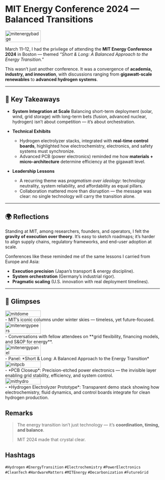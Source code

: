 # MIT Energy Conference 2024 — Balanced Transitions

<div style="display:flex;flex-wrap:wrap;gap:10px">
  <img src="/alvin-site/JPG_VID/PXL_20240311_125821047.jpg?v=3" alt="mitenergybadge" width="48%">
</div>

March 11–12, I had the privilege of attending the **MIT Energy Conference 2024** in Boston — themed *“Short & Long: A Balanced Approach to the Energy Transition.”*

This wasn’t just another conference. It was a convergence of **academia, industry, and innovation**, with discussions ranging from **gigawatt-scale renewables** to **advanced hydrogen systems**.

---

## 🔑 Key Takeaways

* **System Integration at Scale**
  Balancing short-term deployment (solar, wind, grid storage) with long-term bets (fusion, advanced nuclear, hydrogen) isn’t about competition — it’s about orchestration.

* **Technical Exhibits**

  * Hydrogen electrolyzer stacks, integrated with **real-time control boards**, highlighted how electrochemistry, electronics, and safety systems must synchronize.
  * Advanced PCB (power electronics) reminded me how **materials + micro-architecture** determine efficiency at the gigawatt level.

* **Leadership Lessons**

  * A recurring theme was *pragmatism over ideology*: technology neutrality, system reliability, and affordability as equal pillars.
  * Collaboration mattered more than disruption — the message was clear: no single technology will carry the transition alone.

---

## 🌍 Reflections

Standing at MIT, among researchers, founders, and operators, I felt the **gravity of execution over theory**.
It’s easy to sketch roadmaps; it’s harder to align supply chains, regulatory frameworks, and end-user adoption at scale.

Conferences like these reminded me of the same lessons I carried from Europe and Asia:

* **Execution precision** (Japan’s transport & energy discipline).
* **System orchestration** (Germany’s industrial rigor).
* **Pragmatic scaling** (U.S. innovation with real deployment timelines).

---

## 📸 Glimpses  

<div style="display:flex;flex-wrap:wrap;gap:10px">
  <img src="/alvin-site/JPG_VID/PXL_20240312_012824786.NIGHT.jpg?v=3" alt="mitdome" width="48%">
</div>
- MIT’s iconic columns under winter skies — timeless, yet future-focused.  

<div style="display:flex;flex-wrap:wrap;gap:10px">
  <img src="/alvin-site/JPG_VID/PXL_20240312_195247114.jpg?v=3" alt="mitenergypeers" width="48%">
</div>
- Conversations with fellow attendees on **grid flexibility, financing models, and S&OP for energy**.  

<div style="display:flex;flex-wrap:wrap;gap:10px">
  <img src="/alvin-site/JPG_VID/PXL_20240312_140700265.jpg?v=3" alt="mitenergypanel" width="48%">
</div>
- Panel: *Short & Long: A Balanced Approach to the Energy Transition*  

<div style="display:flex;flex-wrap:wrap;gap:10px">
  <img src="/alvin-site/JPG_VID/PXL_20240311_184220243.jpg?v=3" alt="mitpcb" width="48%">
</div>
- *PCB Closeup*:
  Precision-etched power electronics — the invisible layer enabling grid stability, efficiency, and system control.  

<div style="display:flex;flex-wrap:wrap;gap:10px">
  <img src="/alvin-site/JPG_VID/PXL_20240311_194015611.jpg?v=3" alt="mithydro" width="48%">
</div>
- *Hydrogen Electrolyzer Prototype*: 
  Transparent demo stack showing how electrochemistry, fluid dynamics, and control boards integrate for clean hydrogen production.  


## Remarks

> The energy transition isn’t just technology — it’s **coordination, timing, and balance**.
>
> MIT 2024 made that crystal clear.
>

## Hashtags

`#Hydrogen` `#EnergyTransition` `#Electrochemistry` `#PowerElectronics` `#CleanTech` `#HardwareMatters` `#MITEnergy` `#Decarbonization` `#FutureGrid`
